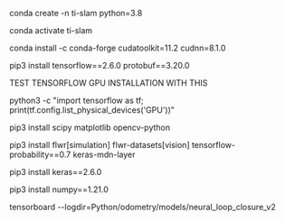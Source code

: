 conda create -n ti-slam python=3.8

conda activate ti-slam

conda install -c conda-forge cudatoolkit=11.2 cudnn=8.1.0

pip3 install tensorflow==2.6.0 protobuf==3.20.0

TEST TENSORFLOW GPU INSTALLATION WITH THIS

python3 -c "import tensorflow as tf; print(tf.config.list_physical_devices('GPU'))"

pip3 install scipy matplotlib opencv-python

pip3 install flwr[simulation] flwr-datasets[vision] tensorflow-probability==0.7 keras-mdn-layer

pip3 install keras==2.6.0

pip3 install numpy==1.21.0

tensorboard --logdir=Python/odometry/models/neural_loop_closure_v2
